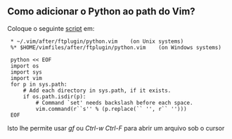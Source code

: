 Como adicionar o Python ao **path** do Vim?
-------------------------------------------

Coloque o seguinte
[script](http://vim.wikia.com/wiki/Automatically_add_Python_paths_to_Vim_path)
em:
```
 * ~/.vim/after/ftplugin/python.vim    (on Unix systems)
 %* $HOME/vimfiles/after/ftplugin/python.vim    (on Windows systems)

 python << EOF
 import os
 import sys
 import vim
 for p in sys.path:
     # Add each directory in sys.path, if it exists.
     if os.path.isdir(p):
         # Command `set' needs backslash before each space.
         vim.command(r``s'' % (p.replace(`` '', r`` '')))
 EOF
```
Isto lhe permite usar *gf* ou *Ctrl-w Ctrl-F*
para abrir um arquivo sob o cursor
